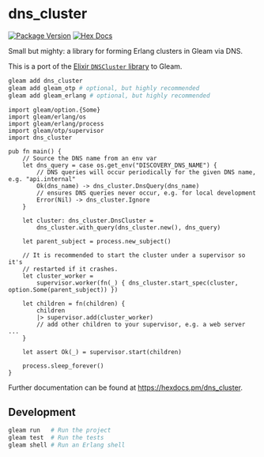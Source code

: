 # dns_cluster

[![Package Version](https://img.shields.io/hexpm/v/dns_cluster)](https://hex.pm/packages/dns_cluster)
[![Hex Docs](https://img.shields.io/badge/hex-docs-ffaff3)](https://hexdocs.pm/dns_cluster/)

Small but mighty: a library for forming Erlang clusters in Gleam via DNS.

This is a port of the [Elixir `DNSCluster` library](https://hex.pm/packages/dns_cluster)
to Gleam.

```sh
gleam add dns_cluster
gleam add gleam_otp # optional, but highly recommended
gleam add gleam_erlang # optional, but highly recommended
```
```gleam
import gleam/option.{Some}
import gleam/erlang/os
import gleam/erlang/process
import gleam/otp/supervisor
import dns_cluster

pub fn main() {
    // Source the DNS name from an env var
    let dns_query = case os.get_env("DISCOVERY_DNS_NAME") {
        // DNS queries will occur periodically for the given DNS name, e.g. "api.internal"
        Ok(dns_name) -> dns_cluster.DnsQuery(dns_name)
        // ensures DNS queries never occur, e.g. for local development
        Error(Nil) -> dns_cluster.Ignore
    }

    let cluster: dns_cluster.DnsCluster =
        dns_cluster.with_query(dns_cluster.new(), dns_query)

    let parent_subject = process.new_subject()
  
    // It is recommended to start the cluster under a supervisor so it's
    // restarted if it crashes.
    let cluster_worker =
        supervisor.worker(fn(_) { dns_cluster.start_spec(cluster, option.Some(parent_subject)) })

    let children = fn(children) {
        children
        |> supervisor.add(cluster_worker)
        // add other children to your supervisor, e.g. a web server ...
    }
  
    let assert Ok(_) = supervisor.start(children)
  
    process.sleep_forever()
}
```

Further documentation can be found at <https://hexdocs.pm/dns_cluster>.

## Development

```sh
gleam run   # Run the project
gleam test  # Run the tests
gleam shell # Run an Erlang shell
```
